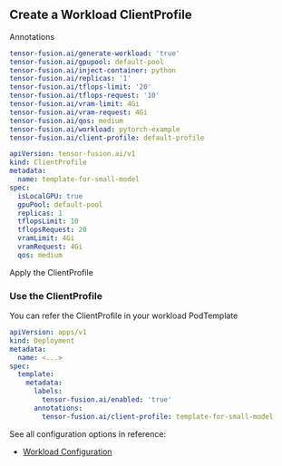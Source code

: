 

## Create a Workload ClientProfile

Annotations 

```yaml
tensor-fusion.ai/generate-workload: 'true'
tensor-fusion.ai/gpupool: default-pool
tensor-fusion.ai/inject-container: python
tensor-fusion.ai/replicas: '1'
tensor-fusion.ai/tflops-limit: '20'
tensor-fusion.ai/tflops-request: '10'
tensor-fusion.ai/vram-limit: 4Gi
tensor-fusion.ai/vram-request: 4Gi
tensor-fusion.ai/qos: medium
tensor-fusion.ai/workload: pytorch-example
tensor-fusion.ai/client-profile: default-profile
```

```yaml
apiVersion: tensor-fusion.ai/v1
kind: ClientProfile
metadata:
  name: template-for-small-model
spec:
  isLocalGPU: true
  gpuPool: default-pool
  replicas: 1
  tflopsLimit: 10
  tflopsRequest: 20
  vramLimit: 4Gi
  vramRequest: 4Gi
  qos: medium
```

Apply the ClientProfile

### Use the ClientProfile

You can refer the ClientProfile in your workload PodTemplate

```yaml
apiVersion: apps/v1
kind: Deployment
metadata:
  name: <...>
spec:
  template:
    metadata:
      labels:
        tensor-fusion.ai/enabled: 'true'
      annotations:
        tensor-fusion.ai/client-profile: template-for-small-model
```

See all configuration options in reference:
- [Workload Configuration](/reference/workload-config)